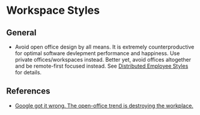 # Workspace Styles

## General

- Avoid open office design by all means. It is extremely counterproductive for optimal software
  devlepment performance and happiness. Use private offices/workspaces instead. Better yet, avoid
  offices altogether and be remote-first focused instead.
  See [Distributed Employee Styles](distributed_employees.md) for details.

## References

- [Google got it wrong. The open-office trend is destroying the workplace.](https://www.washingtonpost.com/posteverything/wp/2014/12/30/google-got-it-wrong-the-open-office-trend-is-destroying-the-workplace/)
